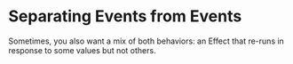 # Separating Events from Events

Sometimes, you also want a mix of both behaviors: an Effect that re-runs in response to some values but not others.

